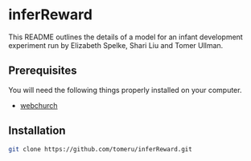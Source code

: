 # inferReward

This README outlines the details of a model for an infant development experiment 
run by Elizabeth Spelke, Shari Liu and Tomer Ullman.

## Prerequisites

You will need the following things properly installed on your computer.

* [webchurch](https://github.com/probmods/webchurch)


## Installation

```bash
git clone https://github.com/tomeru/inferReward.git
